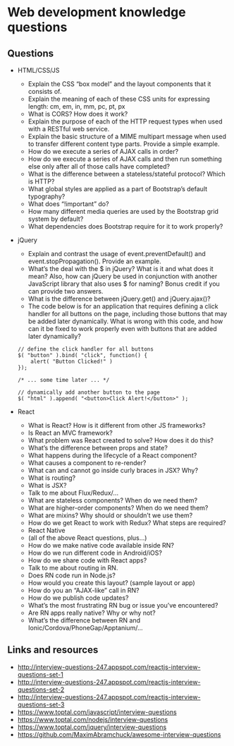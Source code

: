 # Web development knowledge questions

## Questions

- HTML/CSS/JS
  - Explain the CSS “box model” and the layout components that it consists of.
  - Explain the meaning of each of these CSS units for expressing length: cm, em, in, mm, pc, pt, px
  - What is CORS? How does it work?
  - Explain the purpose of each of the HTTP request types when used with a RESTful web service.
  - Explain the basic structure of a MIME multipart message when used to transfer different content type parts. Provide a simple example.
  - How do we execute a series of AJAX calls in order?
  - How do we execute a series of AJAX calls and then run something else only after all of those calls have completed?
  - What is the difference between a stateless/stateful protocol? Which is HTTP?
  - What global styles are applied as a part of Bootstrap’s default typography?
  - What does “!important” do?
  - How many different media queries are used by the Bootstrap grid system by default?
  - What dependencies does Bootstrap require for it to work properly?
- jQuery
  - Explain and contrast the usage of event.preventDefault() and event.stopPropagation(). Provide an example.
  - What’s the deal with the $ in jQuery? What is it and what does it mean? Also, how can jQuery be used in conjunction with another JavaScript library that also uses $ for naming? Bonus credit if you can provide two answers.
  - What is the difference between jQuery.get() and jQuery.ajax()?
  - The code below is for an application that requires defining a click handler for all buttons on the page, including those buttons that may be added later dynamically. What is wrong with this code, and how can it be fixed to work properly even with buttons that are added later dynamically?

  ```
  // define the click handler for all buttons
  $( "button" ).bind( "click", function() {
      alert( "Button Clicked!" )
  });

  /* ... some time later ... */

  // dynamically add another button to the page
  $( "html" ).append( "<button>Click Alert!</button>" );
  ```

- React
  - What is React? How is it different from other JS frameworks?
  - Is React an MVC framework?
  - What problem was React created to solve? How does it do this?
  - What’s the difference between props and state?
  - What happens during the lifecycle of a React component?
  - What causes a component to re-render?
  - What can and cannot go inside curly braces in JSX? Why?
  - What is routing?
  - What is JSX?
  - Talk to me about Flux/Redux/...
  - What are stateless components? When do we need them?
  - What are higher-order components? When do we need them?
  - What are mixins? Why should or shouldn’t we use them?
  - How do we get React to work with Redux? What steps are required?
  - React Native
  - (all of the above React questions, plus…)
  - How do we make native code available inside RN?
  - How do we run different code in Android/iOS?
  - How do we share code with React apps?
  - Talk to me about routing in RN.
  - Does RN code run in Node.js?
  - How would you create this layout? (sample layout or app)
  - How do you an “AJAX-like” call in RN?
  - How do we publish code updates?
  - What’s the most frustrating RN bug or issue you’ve encountered?
  - Are RN apps really native? Why or why not?
  - What’s the difference between RN and Ionic/Cordova/PhoneGap/Apptanium/...

## Links and resources

- http://interview-questions-247.appspot.com/reactjs-interview-questions-set-1
- http://interview-questions-247.appspot.com/reactjs-interview-questions-set-2
- http://interview-questions-247.appspot.com/reactjs-interview-questions-set-3
- https://www.toptal.com/javascript/interview-questions
- https://www.toptal.com/nodejs/interview-questions
- https://www.toptal.com/jquery/interview-questions
- https://github.com/MaximAbramchuck/awesome-interview-questions
